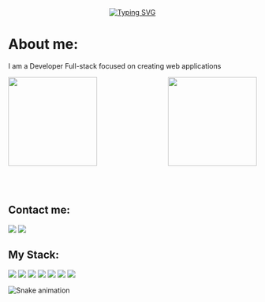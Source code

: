 
<div align="center">
   <a href="https://git.io/typing-svg"><img src="https://readme-typing-svg.demolab.com?font=Inter+var+experInter+var+experimentalmental&weight=800&size=30&pause=1000&color=2F9CB6&random=false&width=435&lines=Hi!+I'm+Matheus+Souza%F0%9F%98%83" alt="Typing SVG" /></a>
</div>

# About me: 
I am a Developer Full-stack focused on creating web applications

<div>
  
  <img  height="180em" src="https://github-readme-stats.vercel.app/api?username=theuldev&show_icons=true&theme=great-gatsby&include_all_commits=true&count_private=true&title_color=2F9CB6FF&text_color=2F9CB6FF&icon_color=2F9CB6FF&border_color=2F9CB6FF"/>
  <img align="right" height="180em" src="https://github-readme-stats.vercel.app/api/top-langs/?username=theuldev&layout=compact&langs_count=16&theme=great-gatsby&title_color=2F9CB6FF&text_color=2F9CB6FF&border_color=2F9CB6FF"/>
</div>
<br>
 
 &nbsp;
 &nbsp;
## Contact me:
<div>
   <a href="https://www.linkedin.com/in/theuldev" target="_blank"><img src="https://img.shields.io/badge/LinkedIn-0077B5?style=for-the-badge&logo=linkedin&logoColor=white"></a>
   <a href="https://github.com/theuldev" ><img src="https://img.shields.io/badge/GitHub-100000?style=for-the-badge&logo=github&logoColor=white"></a>
</div>

## My Stack:
<div>
   <img src="https://img.shields.io/badge/CSS3-1572B6?style=for-the-badge&logo=css3&logoColor=white">
   <img src="https://img.shields.io/badge/HTML5-E34F26?style=for-the-badge&logo=html5&logoColor=white">
   <img src="https://img.shields.io/badge/JavaScript-323330?style=for-the-badge&logo=javascript&logoColor=F7DF1E">
   <img src="https://img.shields.io/badge/TypeScript-007ACC?style=for-the-badge&logo=typescript&logoColor=white">
   <img src="https://img.shields.io/badge/C%23-239120?style=for-the-badge&logo=c-sharp&logoColor=white">
   <img src="https://img.shields.io/badge/.NET-512BD4?style=for-the-badge&logo=dotnet&logoColor=white">
   <img src="https://img.shields.io/badge/Angular-DD0031?style=for-the-badge&logo=angular&logoColor=white"

   
   
</div>

![Snake animation](https://github.com/theuldev/snake-svg/blob/main/github-user-contribution.svg)
